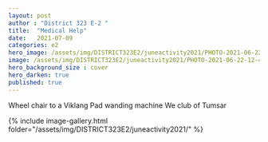 ```yaml
---
layout: post
author : "District 323 E-2 "
title:  "Medical Help"
date:   2021-07-09
categories: e2
hero_image: /assets/img/DISTRICT323E2/juneactivity2021/PHOTO-2021-06-22-12-40-56.jpg
image: /assets/img/DISTRICT323E2/juneactivity2021/PHOTO-2021-06-22-12-40-56.jpg
hero_background_size : cover
hero_darken: true
published: true
---
```


Wheel chair to a Viklang
Pad wanding machine
We club of Tumsar


{% include image-gallery.html folder="/assets/img/DISTRICT323E2/juneactivity2021/" %}
